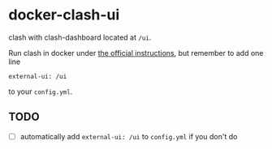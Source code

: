# docker-clash-ui
clash with clash-dashboard located at `/ui`.

Run clash in docker under [the official instructions](https://github.com/Dreamacro/clash/wiki/Run-clash-in-docker), but remember to add one line
```
external-ui: /ui
```
to your `config.yml`.

## TODO
- [ ] automatically add `external-ui: /ui` to `config.yml` if you don't do

